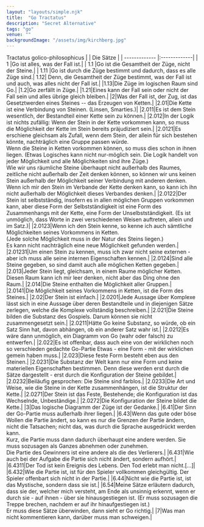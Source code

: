 ```yaml
---
layout: "layouts/simple.njk"
title:  "Go Tractatus"
description: "Secret Alternative"
tags: "go"
venue: ""
backgroundImage: "/assets/img/kirchberg.jpg"
---
```


Tractatus golico-philosophicus
|   | Die Sätze |
| ------------- |:-------------|
| 1     |Go ist alles, was der Fall ist.|
| 1.1 |Go ist die Gesamtheit der Züge, nicht der Steine.|
| 1.11 |Go ist durch die Züge bestimmt und dadurch, dass es alle Züge sind.|
1.12|	Denn, die Gesamtheit der Züge bestimmt, was der Fall ist und auch, was alles nicht der Fall ist.|
|1.13|Die Züge im logischen Raum sind Go.|
|1.2|Go zerfällt in Züge.|
|1.21|Eines kann der Fall sein oder nicht der Fall sein und alles übrige gleich bleiben.|
|2|Was der Fall ist, der Zug, ist das Gesetztwerden eines Steines -- das Erzeugen von Ketten.|
|2.01|Die Kette ist eine Verbindung von Steinen. (Linsen, Smarties.)|
|2.011|Es ist dem Stein wesentlich, der Bestandteil einer Kette sein zu können.|
|2.012|In der Logik ist nichts zufällig: Wenn der Stein in der Kette vorkommen kann, so muss die Möglichkeit der Kette im Stein bereits präjudiziert sein.|
|2.0121|Es erschiene gleichsam als Zufall, wenn dem Stein, der allein für sich bestehen könnte, nachträglich eine Gruppe passen würde.<br>Wenn die Steine in Ketten vorkommen können, so muss dies schon in ihnen liegen. (Etwas Logisches kann nicht nur-möglich sein. Die Logik handelt von jeder Möglichkeit und alle Möglichkeiten sind ihre Züge.)<br>Wie wir uns räumliche Steine überhaupt nicht außerhalb des Raumes, zeitliche nicht außerhalb der Zeit denken können, so können wir uns keinen Stein außerhalb der Möglichkeit seiner Verbindung mit anderen denken.<br>Wenn ich mir den Stein im Verbande der Kette denken kann, so kann ich ihn nicht außerhalb der Möglichkeit dieses Verbandes denken.|
|2.0122|Der Stein ist selbstständig, insofern es in allen möglichen Gruppen vorkommen kann, aber diese Form der Selbstständigkeit ist eine Form des Zusammenhangs mit der Kette, eine Form der Unselbstständigkeit. (Es ist unmöglich, dass Worte in zwei verschiedenen Weisen auftreten, allein und im Satz.)|
|2.0123|Wenn ich den Stein kenne, so kenne ich auch sämtliche Möglichkeiten seines Vorkommens in Ketten.<br>(Jede solche Möglichkeit muss in der Natur des Steins liegen.)<br>Es kann nicht nachträglich eine neue Möglichkeit gefunden werden.|
|2.01231|Um einen Stein zu kennen, muss ich zwar nicht seine externen - aber ich muss alle seine internen Eigenschaften kennen.|
|2.0124|Sind alle Steine gegeben, so sind damit auch alle möglichen Ketten gegeben.|
|2.013|Jeder Stein liegt, gleichsam, in einem Raume möglicher Ketten. Diesen Raum kann ich mir leer denken, nicht aber das Ding ohne den Raum.|
|2.014|Die Steine enthalten die Möglichkeit aller Gruppen.|
|2.0141|Die Möglichkeit seines Vorkommens in Ketten, ist die Form des Steines.|
|2.02|Der Stein ist einfach.|
|2.0201|Jede Aussage über Komplexe lässt sich in eine Aussage über deren Bestandteile und in diejenigen Sätze zerlegen, welche die Komplexe vollständig beschreiben.|
|2.021|Die Steine bilden die Substanz des Gospiels. Darum können sie nicht zusammengesetzt sein.|
|2.0211|Hätte Go keine Substanz, so würde, ob ein Satz Sinn hat, davon abhängen, ob ein anderer Satz wahr ist.|
|2.0212|Es wäre dann unmöglich, ein Diagramm  von Go (wahr oder falsch) zu entwerfen.|
|2.022|Es ist offenbar, dass auch eine von der wirklichen noch so verschieden gedachte Go-Partie Etwas - eine Form - mit der wirklichen gemein haben muss.|
|2.023|Diese feste Form besteht eben aus den Steinen.|
|2.0231|Die Substanz der Welt kann nur eine Form und keine materiellen Eigenschaften bestimmen. Denn diese werden erst durch die Sätze dargestellt - erst durch die Konfiguration der Steine gebildet.|
|2.0232|Beiläufig gesprochen: Die Steine sind farblos.|
|2.0233|Die Art und Weise, wie die Steine in der Kette zusammenhängen, ist die Struktur der Kette.|
|2.0271|Der Stein ist das Feste, Bestehende; die Konfiguration ist das Wechselnde, Unbeständige.|
|2.0272|Die Konfiguration der Steine bildet die Kette.|
|3|Das logische Diagramm der Züge ist der Gedanke.|
|6.41|Der Sinn der Go-Partie muss außerhalb ihrer liegen.|
|6.43|Wenn das gute oder böse Wollen die Partie ändert, so kann es nur die Grenzen der Partie ändern, nicht die Tatsachen; nicht das, was durch die Sprache ausgedrückt werden kann.<br>Kurz, die Partie muss dann dadurch überhaupt eine andere werden. Sie muss sozusagen als Ganzes abnehmen oder zunehmen.<br>Die Partie des Gewinners ist eine andere als die des Verlierers.|
|6.431|Wie auch bei der Aufgabe die Partie sich nicht ändert, sondern aufhört.|
|6.4311|Der Tod ist kein Ereignis des Lebens. Den Tod erlebt man nicht.[...]|
|6.432|Wie die Partie ist, ist für den Spieler vollkommen gleichgültig. Der Spieler offenbart sich nicht in der Partie.|
|6.44|Nicht wie die Partie ist, ist das Mystische, sondern dass sie ist.|
|6.54|Meine Sätze erläutern dadurch, dass sie der, welcher mich versteht, am Ende als unsinnig erkennt, wenn er durch sie - auf ihnen - über sie hinausgestiegen ist. (Er muss sozusagen die Treppe brechen, nachdem er auf ihr hinaufgestiegen ist.) <br>Er muss diese Sätze überwinden, dann sieht er Go richtig.|
|7|Was man nicht kommentieren kann, darüber muss man schweigen.|
